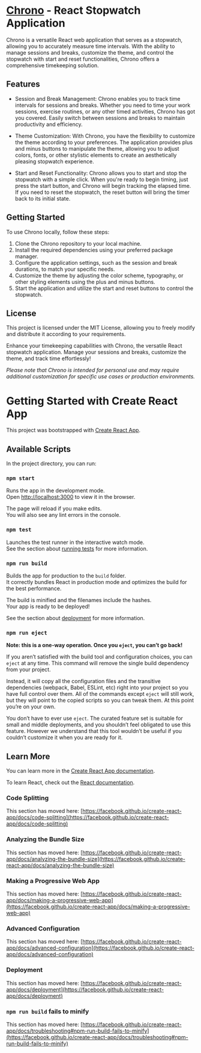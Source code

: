 # [Chrono](https://walid-chrono.netlify.app/) - React Stopwatch Application

Chrono is a versatile React web application that serves as a stopwatch, allowing you to accurately measure time intervals. With the ability to manage sessions and breaks, customize the theme, and control the stopwatch with start and reset functionalities, Chrono offers a comprehensive timekeeping solution.

## Features

- Session and Break Management: Chrono enables you to track time intervals for sessions and breaks. Whether you need to time your work sessions, exercise routines, or any other timed activities, Chrono has got you covered. Easily switch between sessions and breaks to maintain productivity and efficiency.

- Theme Customization: With Chrono, you have the flexibility to customize the theme according to your preferences. The application provides plus and minus buttons to manipulate the theme, allowing you to adjust colors, fonts, or other stylistic elements to create an aesthetically pleasing stopwatch experience.

- Start and Reset Functionality: Chrono allows you to start and stop the stopwatch with a simple click. When you're ready to begin timing, just press the start button, and Chrono will begin tracking the elapsed time. If you need to reset the stopwatch, the reset button will bring the timer back to its initial state.

## Getting Started

To use Chrono locally, follow these steps:

1. Clone the Chrono repository to your local machine.
2. Install the required dependencies using your preferred package manager.
3. Configure the application settings, such as the session and break durations, to match your specific needs.
4. Customize the theme by adjusting the color scheme, typography, or other styling elements using the plus and minus buttons.
5. Start the application and utilize the start and reset buttons to control the stopwatch.

## License

This project is licensed under the MIT License, allowing you to freely modify and distribute it according to your requirements.

Enhance your timekeeping capabilities with Chrono, the versatile React stopwatch application. Manage your sessions and breaks, customize the theme, and track time effortlessly!

*Please note that Chrono is intended for personal use and may require additional customization for specific use cases or production environments.*






# Getting Started with Create React App

This project was bootstrapped with [Create React App](https://github.com/facebook/create-react-app).

## Available Scripts

In the project directory, you can run:

### `npm start`

Runs the app in the development mode.\
Open [http://localhost:3000](http://localhost:3000) to view it in the browser.

The page will reload if you make edits.\
You will also see any lint errors in the console.

### `npm test`

Launches the test runner in the interactive watch mode.\
See the section about [running tests](https://facebook.github.io/create-react-app/docs/running-tests) for more information.

### `npm run build`

Builds the app for production to the `build` folder.\
It correctly bundles React in production mode and optimizes the build for the best performance.

The build is minified and the filenames include the hashes.\
Your app is ready to be deployed!

See the section about [deployment](https://facebook.github.io/create-react-app/docs/deployment) for more information.

### `npm run eject`

**Note: this is a one-way operation. Once you `eject`, you can’t go back!**

If you aren’t satisfied with the build tool and configuration choices, you can `eject` at any time. This command will remove the single build dependency from your project.

Instead, it will copy all the configuration files and the transitive dependencies (webpack, Babel, ESLint, etc) right into your project so you have full control over them. All of the commands except `eject` will still work, but they will point to the copied scripts so you can tweak them. At this point you’re on your own.

You don’t have to ever use `eject`. The curated feature set is suitable for small and middle deployments, and you shouldn’t feel obligated to use this feature. However we understand that this tool wouldn’t be useful if you couldn’t customize it when you are ready for it.

## Learn More

You can learn more in the [Create React App documentation](https://facebook.github.io/create-react-app/docs/getting-started).

To learn React, check out the [React documentation](https://reactjs.org/).

### Code Splitting

This section has moved here: [https://facebook.github.io/create-react-app/docs/code-splitting](https://facebook.github.io/create-react-app/docs/code-splitting)

### Analyzing the Bundle Size

This section has moved here: [https://facebook.github.io/create-react-app/docs/analyzing-the-bundle-size](https://facebook.github.io/create-react-app/docs/analyzing-the-bundle-size)

### Making a Progressive Web App

This section has moved here: [https://facebook.github.io/create-react-app/docs/making-a-progressive-web-app](https://facebook.github.io/create-react-app/docs/making-a-progressive-web-app)

### Advanced Configuration

This section has moved here: [https://facebook.github.io/create-react-app/docs/advanced-configuration](https://facebook.github.io/create-react-app/docs/advanced-configuration)

### Deployment

This section has moved here: [https://facebook.github.io/create-react-app/docs/deployment](https://facebook.github.io/create-react-app/docs/deployment)

### `npm run build` fails to minify

This section has moved here: [https://facebook.github.io/create-react-app/docs/troubleshooting#npm-run-build-fails-to-minify](https://facebook.github.io/create-react-app/docs/troubleshooting#npm-run-build-fails-to-minify)
